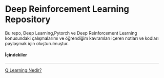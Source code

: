 # Deep Reinforcement Learning Repository
Bu repo, Deep Learning,Pytorch ve Deep Reinforcement Learning konusundaki çalışmalarımı ve öğrendiğim kavramları içeren notları ve kodları paylaşmak için oluşturulmuştur.

#### İçindekiler
***
[Q Learning Nedir?](reinforcement_learning/Q%20Learning/Q%20Learning.md)
